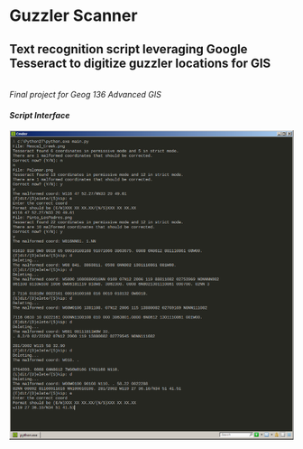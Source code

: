 # Guzzler Scanner
<h2>Text recognition script leveraging Google Tesseract to digitize guzzler locations for GIS</h2>
<br>
<i>Final project for Geog 136 Advanced GIS</i>
<br />
<h4><i>Script Interface</i></h4>
<img src="https://raw.githubusercontent.com/beachcamp/Guzzler-Scanner/master/script_interface.png" />

<br />
